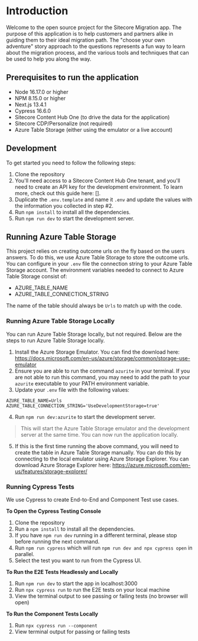 # Introduction

Welcome to the open source project for the Sitecore Migration app. The purpose of this application is to help customers and partners alike in guiding them to their ideal migration path. The "choose your own adventure" story approach to the questions represents a fun way to learn about the migration process, and the various tools and techniques that can be used to help you along the way.

## Prerequisites to run the application

- Node 16.17.0 or higher
- NPM 8.15.0 or higher
- Next.js 13.4.1
- Cypress 16.6.0
- Sitecore Content Hub One (to drive the data for the application)
- Sitecore CDP/Personalize (not required)
- Azure Table Storage (either using the emulator or a live account)

## Development

To get started you need to follow the following steps:

1. Clone the repository
2. You'll need access to a Sitecore Content Hub One tenant, and you'll need to create an API key for the development environment. To learn more, check out this guide here: [].
3. Duplicate the `.env.template` and name it `.env` and update the values with the information you collected in step #2.
4. Run `npm install` to install all the dependencies.
5. Run `npm run dev` to start the development server.

## Running Azure Table Storage

This project relies on creating outcome urls on the fly based on the users answers. To do this, we use Azure Table Storage to store the outcome urls. You can configure in your `.env` file the connection string to your Azure Table Storage account. The environment variables needed to connect to Azure Table Storage consist of:

- AZURE_TABLE_NAME
- AZURE_TABLE_CONNECTION_STRING

The name of the table should always be `Urls` to match up with the code.

### Running Azure Table Storage Locally

You can run Azure Table Storage locally, but not required. Below are the steps to run Azure Table Storage locally.

1. Install the Azure Storage Emulator. You can find the download here: https://docs.microsoft.com/en-us/azure/storage/common/storage-use-emulator
2. Ensure you are able to run the command `azurite` in your terminal. If you are not able to run this command, you may need to add the path to your `azurite` executable to your PATH environment variable.
3. Update your `.env` file with the following values:

```
AZURE_TABLE_NAME=Urls
AZURE_TABLE_CONNECTION_STRING='UseDevelopmentStorage=true'
```

4. Run `npm run dev:azurite` to start the development server.

> This will start the Azure Table Storage emulator and the development server at the same time. You can now run the application locally.

5. If this is the first time running the above command, you will need to create the table in Azure Table Storage manually. You can do this by connecting to the local emulator using Azure Storage Explorer. You can download Azure Storage Explorer here: https://azure.microsoft.com/en-us/features/storage-explorer/

### Running Cypress Tests

We use Cypress to create End-to-End and Component Test use cases.

**To Open the Cypress Testing Console**

1. Clone the repository
2. Run a `npm install` to install all the dependencies.
3. If you have `npm run dev` running in a different terminal, please stop before running the next command.
4. Run `npm run cypress` which will run `npm run dev and npx cypress open` in parallel.
5. Select the test you want to run from the Cypress UI.

**To Run the E2E Tests Headlessly and Locally**

1. Run `npm run dev` to start the app in localhost:3000
2. Run `npx cypress run` to run the E2E tests on your local machine
3. View the terminal output to see passing or failing tests (no browser will open)

**To Run the Component Tests Locally**

1. Run `npx cypress run --component`
2. View terminal output for passing or failing tests
